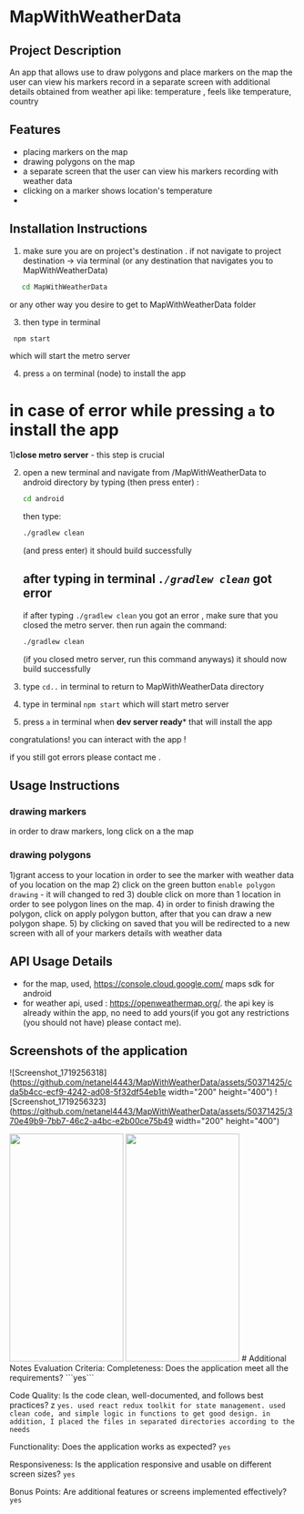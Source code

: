 # MapWithWeatherData

## Project Description

An app that allows use to draw polygons and place markers on the map
the user can view his markers record in a separate screen with additional details obtained from
weather api like: temperature , feels like temperature, country

## Features
- placing markers on the map
- drawing polygons on the map
- a separate screen that the user can view his markers recording with weather data
- clicking on a marker shows location's temperature
- 
## Installation Instructions
1) make sure you are on project's destination . if not navigate to project destination -> via terminal 
    (or any destination that navigates you to MapWithWeatherData)
 ```bash
    cd MapWithWeatherData
```
  or any other way you desire to get to MapWithWeatherData folder

3) then type in terminal
```bash
 npm start
```
 which will start the metro server
 
4) press  ```a``` on terminal (node) to install the app

# in case of error while pressing `a` to install the app

1)**close metro server** - this step is crucial

2) open a new terminal and navigate from /MapWithWeatherData to android directory by typing (then press enter) :  
 
   ```bash
   cd android
   ```
   then type:
   
    ```bash
    ./gradlew clean
    ```
   (and press enter) it should  build successfully
   
   ## after typing in terminal *`./gradlew clean`* got error
   
   if after typing  ```./gradlew clean``` you got an error , make sure that you closed the metro server. 
   then run again the command:
   ```bash
   ./gradlew clean
   ```
    (if you closed metro server, run this command anyways) it should now build successfully

4) type ```cd..``` in terminal to return to MapWithWeatherData directory
5) type in terminal ```npm start``` which will start metro server
6) press ```a``` in terminal when **dev server ready*** that will install the app 

congratulations! you can interact with the app !

if you still got errors please contact me . 

## Usage Instructions

### drawing markers

in order to draw markers, long click on a the map

### drawing polygons
1)grant access to your location in order to see the marker with weather data of you location on the map
2) click on the green button `enable polygon drawing` - it will changed to red
3) double click on more than 1 location in order to see polygon lines on the map.
4) in order to finish drawing the polygon, click on apply polygon button, after that you can draw a new polygon shape.
5) by clicking on saved that you will be redirected to a new screen with all of your markers details with weather data

## API Usage Details
- for the map, used, https://console.cloud.google.com/ maps sdk for android
- for weather api, used : https://openweathermap.org/.
  the api key is already within the app, no need to add yours(if you got any restrictions (you should not have) please contact me).
  
 ## Screenshots of the application
 ![Screenshot_1719256318](https://github.com/netanel4443/MapWithWeatherData/assets/50371425/cda5b4cc-ecf9-4242-ad08-5f32df54eb1e  width="200" height="400") 
 ![Screenshot_1719256323](https://github.com/netanel4443/MapWithWeatherData/assets/50371425/370e49b9-7bb7-46c2-a4bc-e2b00ce75b49  width="200" height="400")

<img src="([https://github.com/netanel4443/MapWithWeatherData/assets/50371425/cda5b4cc-ecf9-4242-ad08-5f32df54eb1e](https://github.com/netanel4443/MapWithWeatherData/assets/50371425/cda5b4cc-ecf9-4242-ad08-5f32df54eb1e)" width="200" height="400" />
<img src="[https://camo.githubusercontent.com/..." data-canonical-src="https://gyazo.com/eb5c5741b6a9a16c692170a41a49c858.png](https://github.com/netanel4443/MapWithWeatherData/assets/50371425/370e49b9-7bb7-46c2-a4bc-e2b00ce75b49)" width="200" height="400" />
 # Additional Notes
 Evaluation Criteria:
Completeness: Does the application meet all the requirements? ```yes```

Code Quality: Is the code clean, well-documented, and follows best practices? 
z ```
yes. used react redux toolkit for state management.
used clean code, and simple logic in functions to get good design. in addition, I placed the files in separated directories according to the needs ```

Functionality: Does the application works as expected? ```yes```

Responsiveness: Is the application responsive and usable on different screen sizes? ```yes```

Bonus Points: Are additional features or screens implemented effectively? ```yes```



